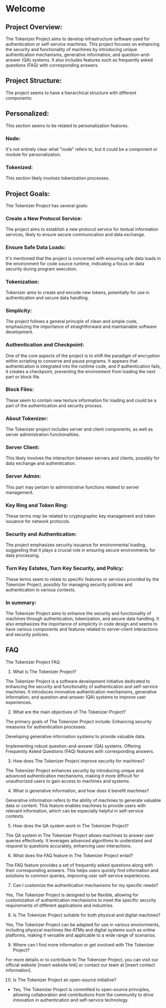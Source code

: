# Welcome

## Project Overview:
The Tokenizer Project aims to develop infrastructure software used for authentication or self-service machines. This project focuses on enhancing the security and functionality of machines by introducing unique authentication mechanisms, generative information, and question-and-answer (QA) systems. It also includes features such as frequently asked questions (FAQ) with corresponding answers.

## Project Structure:
The project seems to have a hierarchical structure with different components:

## Personalized: 
This section seems to be related to personalization features.

### Node: 
It's not entirely clear what "node" refers to, but it could be a component or module for personalization.

### Tokenized: 
This section likely involves tokenization processes.

## Project Goals:
The Tokenizer Project has several goals:

### Create a New Protocol Service: 
The project aims to establish a new protocol service for textual information services, likely to ensure secure communication and data exchange.

### Ensure Safe Data Loads: 
It's mentioned that the project is concerned with ensuring safe data loads in the environment for code source runtime, indicating a focus on data security during program execution.

### Tokenization: 
Tokenizer aims to create and encode new tokens, potentially for use in authentication and secure data handling.

### Simplicity: 
The project follows a general principle of clean and simple code, emphasizing the importance of straightforward and maintainable software development.

### Authentication and Checkpoint: 
One of the core aspects of the project is to shift the paradigm of encryption within scripting to conserve and pause programs. It appears that authentication is integrated into the runtime code, and if authentication fails, it creates a checkpoint, preventing the environment from loading the next part or block file.

### Block Files: 
These seem to contain new texture information for loading and could be a part of the authentication and security process.

### About Tokenizer:
The Tokenizer project includes server and client components, as well as server administration functionalities.

### Server Client: 
This likely involves the interaction between servers and clients, possibly for data exchange and authentication.

### Server Admin: 
This part may pertain to administrative functions related to server management.

### Key Ring and Token Ring: 
These terms may be related to cryptographic key management and token issuance for network protocols.

### Security and Authentication: 
The project emphasizes security issuance for environmental loading, suggesting that it plays a crucial role in ensuring secure environments for data processing.

### Turn Key Estates, Turn Key Security, and Policy: 
These terms seem to relate to specific features or services provided by the Tokenizer Project, possibly for managing security policies and authentication in various contexts.

### In summary: 
The Tokenizer Project aims to enhance the security and functionality of machines through authentication, tokenization, and secure data handling. It also emphasizes the importance of simplicity in code design and seems to have various components and features related to server-client interactions and security policies.

## FAQ
The Tokenizer Project FAQ

1. What is The Tokenizer Project?

The Tokenizer Project is a software development initiative dedicated to enhancing the security and functionality of authentication and self-service machines. It introduces innovative authentication mechanisms, generative information, and question-and-answer (QA) systems to improve user experiences.

2. What are the main objectives of The Tokenizer Project?

The primary goals of The Tokenizer Project include:
Enhancing security measures for authentication processes.

Developing generative information systems to provide valuable data.

Implementing robust question-and-answer (QA) systems.
Offering Frequently Asked Questions (FAQ) features with corresponding answers.

3. How does The Tokenizer Project improve security for machines?

The Tokenizer Project enhances security by introducing unique and advanced authentication mechanisms, making it more difficult for unauthorized users to gain access to machines and systems.

4. What is generative information, and how does it benefit machines?

Generative information refers to the ability of machines to generate valuable data or content. This feature enables machines to provide users with relevant information, which can be especially helpful in self-service contexts.

5. How does the QA system work in The Tokenizer Project?

The QA system in The Tokenizer Project allows machines to answer user queries effectively. It leverages advanced algorithms to understand and respond to questions accurately, enhancing user interactions.

6. What does the FAQ feature in The Tokenizer Project entail?

The FAQ feature provides a set of frequently asked questions along with their corresponding answers. This helps users quickly find information and solutions to common queries, improving user self-service experiences.

7. Can I customize the authentication mechanisms for my specific needs?

Yes, The Tokenizer Project is designed to be flexible, allowing for customization of authentication mechanisms to meet the specific security requirements of different applications and industries.

8. Is The Tokenizer Project suitable for both physical and digital machines?

Yes, The Tokenizer Project can be adapted for use in various environments, including physical machines like ATMs and digital systems such as online platforms, making it versatile and applicable to a wide range of scenarios.

9. Where can I find more information or get involved with The Tokenizer Project?

For more details or to contribute to The Tokenizer Project, you can visit our official website [insert website link] or contact our team at [insert contact information].

10. Is The Tokenizer Project an open-source initiative?

- Yes, The Tokenizer Project is committed to open-source principles, allowing collaboration and contributions from the community to drive innovation in authentication and self-service technology.
